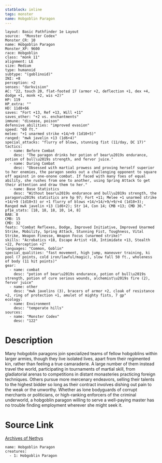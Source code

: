 ```yaml
---
statblock: inline
tags: monster
name: Hobgoblin Paragon
---
```

```statblock
layout: Basic Pathfinder 1e Layout
source:  "Monster Codex"
Monster_CR: 10
name: Hobgoblin Paragon
Monster_XP: 9600
race: Hobgoblin
class: "monk 11"
alignment: LE
size: Medium
type: humanoid
subtype: "(goblinoid)"
INI: +8
perception: +2
senses: "darkvision"
AC: "22, touch 20, flat-footed 17 (armor +2, deflection +1, dex +4, dodge +1, monk +2, wis +2)"
HP: 119
HP_extra: ""
HD: 11d8+66
saves: "Fort +13, Ref +13, Will +11"
saves_other: "+2 vs. enchantments"
immune: "disease, poison"
defensive_abilities: "improved evasion"
speed: "60 ft."
melee: "+1 unarmed strike +14/+9 (1d10+5)"
ranged: "mwk javelin +13 (1d6+4)"
special_attacks: "flurry of blows, stunning fist (11/day, DC 17)"
tactics:
  - name: Before Combat
    desc: "The paragon drinks her potion of bear\u2019s endurance, potion of bull\u2019s strength, and fervor juice."
  - name: During Combat
    desc: "Obsessed with martial prowess and proving herself superior to her enemies, the paragon seeks out a challenging opponent to square off against in one-onone combat. If faced with many foes of equal ability, she rushes from one to another, using Spring Attack to get their attention and draw them to her."
  - name: Base Statistics
    desc: "Without bear\u2019s endurance and bull\u2019s strength, the paragon\u2019s statistics are hp 97; Fort +11; Melee +1 unarmed strike +14/+9 (1d10+3) or +1 flurry of blows +14/+14/+9/+9/+4 (1d10+3); Ranged mwk javelin +13 (1d6+2); Str 14, Con 14; CMB +13; CMD 30."
pf1e_stats: [18, 18, 18, 10, 14, 8]
BAB: 8
CMB: 15
CMD: 32
feats: "Combat Reflexes, Dodge, Improved Initiative, Improved Unarmed Strike, Mobility, Spring Attack, Stunning Fist, Toughness, Vital Strike, Weapon Finesse, Weapon Focus (unarmed strike)"
skills: "Acrobatics +18, Escape Artist +18, Intimidate +13, Stealth +22, Perception +2"
languages: "Common, Goblin"
special_qualities: "fast movement, high jump, maneuver training, ki pool (7 points, cold iron/lawful/magic), slow fall 50 ft., wholeness of body (11 hit points)"
gear:
  - name: combat
    desc: "potion of bear\u2019s endurance, potion of bull\u2019s strength, potion of cure serious wounds, alchemist\u2019s fire (2), fervor juice"
  - name: other
    desc: "mwk javelins (3), bracers of armor +2, cloak of resistance +2, ring of protection +1, amulet of mighty fists, 7 gp"
ecology:
  - name: Environment
    desc: "temperate hills"
sources:
  - name: "Monster Codex"
    desc: "122"
```
# Description
Many hobgoblin paragons join specialized teams of fellow hobgoblins within larger armies, though they live isolated lives, apart from their regimented kin, rather than feeling a true camaraderie. A large number of them instead travel the world, participating in tournaments of martial skill, from gladiatorial arenas to competitions in distant monasteries practicing foreign techniques. Others pursue more mercenary endeavors, selling their talents to the highest bidder so long as their contract involves dishing out pain to the weak or the unworthy. Whether as lone bodyguards of corrupt merchants or politicians, or high-ranking enforcers of the criminal underworld, a hobgoblin paragon willing to serve a well-paying master has no trouble finding employment wherever she might seek it.
# Source Link
[Archives of Nethys](https://aonprd.com/MonsterDisplay.aspx?ItemName=Hobgoblin%20Paragon)
```encounter-table
name: Hobgoblin Paragon
creatures:
  - 1: Hobgoblin Paragon
```
